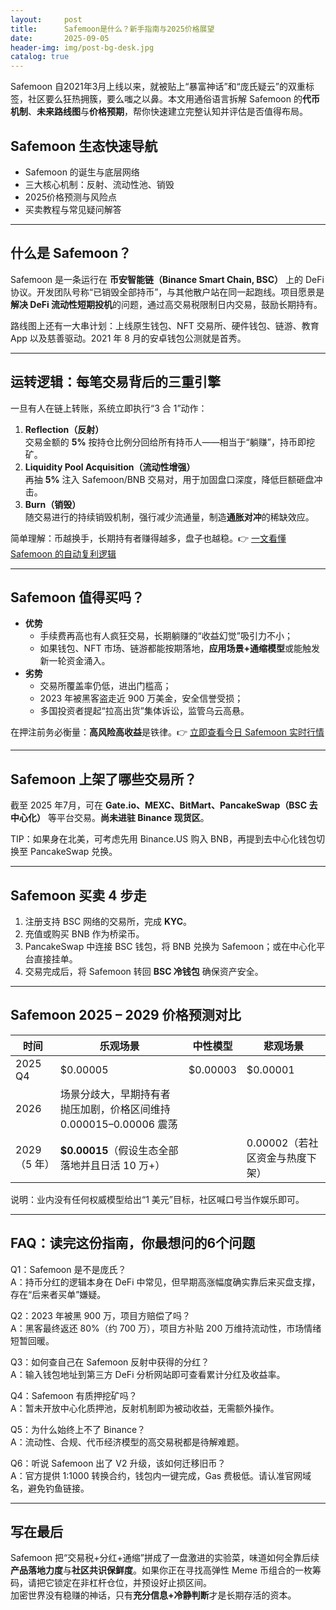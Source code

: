 ```yaml
---
layout:     post
title:      Safemoon是什么？新手指南与2025价格展望
date:       2025-09-05
header-img: img/post-bg-desk.jpg
catalog: true
---
```


Safemoon 自2021年3月上线以来，就被贴上“暴富神话”和“庞氏疑云”的双重标签，社区要么狂热拥簇，要么嗤之以鼻。本文用通俗语言拆解 Safemoon 的**代币机制**、**未来路线图**与**价格预期**，帮你快速建立完整认知并评估是否值得布局。

## Safemoon 生态快速导航

- Safemoon 的诞生与底层网络  
- 三大核心机制：反射、流动性池、销毁  
- 2025价格预测与风险点  
- 买卖教程与常见疑问解答  

---

## 什么是 Safemoon？

Safemoon 是一条运行在 **币安智能链（Binance Smart Chain, BSC）** 上的 DeFi 协议。开发团队号称“已销毁全部持币”，与其他散户站在同一起跑线。项目愿景是**解决 DeFi 流动性短期投机**的问题，通过高交易税限制日内交易，鼓励长期持有。

路线图上还有一大串计划：上线原生钱包、NFT 交易所、硬件钱包、链游、教育 App 以及慈善驱动。2021 年 8 月的安卓钱包公测就是首秀。

---

## 运转逻辑：每笔交易背后的三重引擎

一旦有人在链上转账，系统立即执行“3 合 1”动作：

1. **Reflection（反射）**  
   交易金额的 **5%** 按持仓比例分回给所有持币人——相当于“躺赚”，持币即挖矿。  
2. **Liquidity Pool Acquisition（流动性增强）**  
   再抽 **5%** 注入 Safemoon/BNB 交易对，用于加固盘口深度，降低巨额砸盘冲击。  
3. **Burn（销毁）**  
   随交易进行的持续销毁机制，强行减少流通量，制造**通胀对冲**的稀缺效应。

简单理解：币越换手，长期持有者赚得越多，盘子也越稳。👉 [一文看懂 Safemoon 的自动复利逻辑](https://okxdog.com/)

---

## Safemoon 值得买吗？

- **优势**  
  - 手续费再高也有人疯狂交易，长期躺赚的“收益幻觉”吸引力不小；  
  - 如果钱包、NFT 市场、链游都能按期落地，**应用场景+通缩模型**或能触发新一轮资金涌入。  
- **劣势**  
  - 交易所覆盖率仍低，进出门槛高；  
  - 2023 年被黑客盗走近 900 万美金，安全信誉受损；  
  - 多国投资者提起“拉高出货”集体诉讼，监管乌云高悬。

在押注前务必衡量：**高风险高收益**是铁律。👉 [立即查看今日 Safemoon 实时行情](https://okxdog.com/)

---

## Safemoon 上架了哪些交易所？

截至 2025 年7月，可在 **Gate.io、MEXC、BitMart、PancakeSwap（BSC 去中心化）** 等平台交易。**尚未进驻 Binance 现货区**。

TIP：如果身在北美，可考虑先用 Binance.US 购入 BNB，再提到去中心化钱包切换至 PancakeSwap 兑换。

---

## Safemoon 买卖 4 步走

1. 注册支持 BSC 网络的交易所，完成 **KYC**。  
2. 充值或购买 BNB 作为桥梁币。  
3. PancakeSwap 中连接 BSC 钱包，将 BNB 兑换为 Safemoon；或在中心化平台直接挂单。  
4. 交易完成后，将 Safemoon 转回 **BSC 冷钱包** 确保资产安全。

---

## Safemoon 2025 – 2029 价格预测对比

| 时间 | 乐观场景 | 中性模型 | 悲观场景 |
|---|---|---|---|
| 2025 Q4 | $0.00005 | $0.00003 | $0.00001 |
| 2026 | 场景分歧大，早期持有者抛压加剧，价格区间维持 0.000015–0.00006 震荡 |
| 2029（5 年） | **$0.00015**（假设生态全部落地并且日活 10 万+） | | 0.00002（若社区资金与热度下架） |

说明：业内没有任何权威模型给出“1 美元”目标，社区喊口号当作娱乐即可。

---

## FAQ：读完这份指南，你最想问的6个问题

Q1：Safemoon 是不是庞氏？  
A：持币分红的逻辑本身在 DeFi 中常见，但早期高涨幅度确实靠后来买盘支撑，存在“后来者买单”嫌疑。

Q2：2023 年被黑 900 万，项目方赔偿了吗？  
A：黑客最终返还 80%（约 700 万），项目方补贴 200 万维持流动性，市场情绪短暂回暖。

Q3：如何查自己在 Safemoon 反射中获得的分红？  
A：输入钱包地址到第三方 DeFi 分析网站即可查看累计分红及收益率。

Q4：Safemoon 有质押挖矿吗？  
A：暂未开放中心化质押池，反射机制即为被动收益，无需额外操作。

Q5：为什么始终上不了 Binance？  
A：流动性、合规、代币经济模型的高交易税都是待解难题。

Q6：听说 Safemoon 出了 V2 升级，该如何迁移旧币？  
A：官方提供 1:1000 转换合约，钱包内一键完成，Gas 费极低。请认准官网域名，避免钓鱼链接。

---

## 写在最后

Safemoon 把“交易税+分红+通缩”拼成了一盘激进的实验菜，味道如何全靠后续**产品落地力度**与**社区共识保鲜度**。如果你正在寻找高弹性 Meme 币组合的一枚筹码，请把它锁定在非杠杆仓位，并预设好止损区间。  
加密世界没有稳赚的神话，只有**充分信息+冷静判断**才是长期存活的资本。